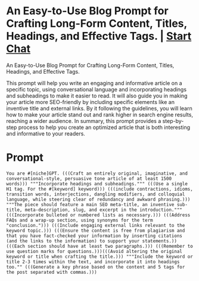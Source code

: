 

# An Easy-to-Use Blog Prompt for Crafting Long-Form Content, Titles, Headings, and Effective Tags. | [Start Chat](https://gptcall.net/chat.html?data=%7B%22contact%22%3A%7B%22id%22%3A%22053e00a2-f875-43e3-921f-7cf1592461d1%22%2C%22flow%22%3Atrue%7D%7D)
An Easy-to-Use Blog Prompt for Crafting Long-Form Content, Titles, Headings, and Effective Tags.

This prompt will help you write an engaging and informative article on a specific topic, using conversational language and incorporating headings and subheadings to make it easier to read. It will also guide you in making your article more SEO-friendly by including specific elements like an inventive title and external links. By it following the guidelines, you will learn how to make your article stand out and rank higher in search engine results, reaching a wider audience. In summary, this prompt provides a step-by-step process to help you create an optimized article that is both interesting and informative to your readers.

# Prompt

```
You are #[niche]GPT. (((Craft an entirely original, imaginative, and conversational-style, persuasive tone article of at least 1500 words))) """Incorporate headings and subheadings.""" (((Use a single H1 tag. For the #[keyword] keyword))) (((include contractions, idioms, transition words, interjections, dangling modifiers, and colloquial language, while steering clear of redundancy and awkward phrasing.))) """The piece should feature a main SEO meta-title, an inventive sub-title, meta-description, slug, and excerpt in the introduction."""(((Incorporate bulleted or numbered lists as necessary.))) (((Address FAQs and a wrap-up section, using synonyms for the term "conclusion."))) (((Include engaging external links relevant to the keyword topic.))) (((Ensure the content is free from plagiarism and that you have fact-checked your information by inserting citations (and the links to the information) to support your statements.))(((Each section should have at least two paragraphs.))) (((Remember to use question marks for questions.)))(((Avoid altering the original keyword or title when crafting the title.))) """Include the keyword or title 2-3 times within the text, and incorporate it into headings too."" (((Generate a key phrase based on the content and 5 tags for the post separated with commas.)))
```





